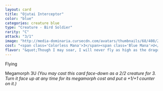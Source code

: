 ```yaml
---
layout: card
title: "Ojutai Interceptor"
color: "blue"
categories: creature blue
type: "Creature - Bird Soldier"
rarity: "C"
attack: "3/1"
image: "http://media-dominaria.cursecdn.com/avatars/thumbnails/68/408/200/283/635618478730767095.png"
cost: "<span class='Colorless Mana'>3</span><span class='Blue Mana'>U</span>"
flavor: "&quot;Though I may soar, I will never fly as high as the dragons.&quot;"
---
```


Flying

Megamorph <span class="Colorless Mana">3</span><span class="Blue Mana">U</span> <em>(You may cast this card face-down as a 2/2 creature for <span class="Colorless Mana">3</span>. Turn it face up at any time for its megamorph cost and put a +1/+1 counter on it.)</em>
